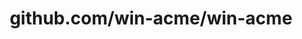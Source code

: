 ---
layout: post
title: github.com/win-acme/win-acme
categories: link
tags: [انگلیسی, گیت‌هاب, برنامه‌نویسی]
---